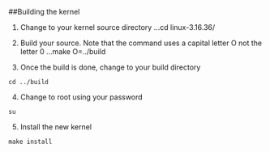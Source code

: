 ##Building the kernel
1. Change to your kernel source directory
...cd linux-3.16.36/


2. Build your source. Note that the command uses a capital letter O not the letter 0
...make O=../build

3. Once the build is done, change to your build directory
```
cd ../build
```

4. Change to root using your password
```
su
```

5. Install the new kernel
```
make install
```
